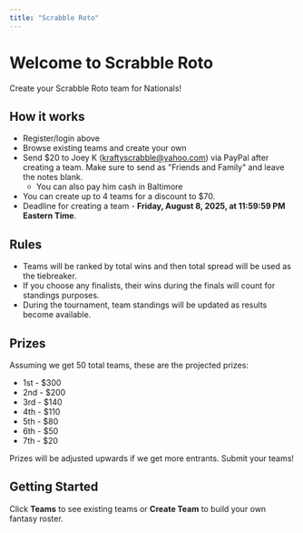 ```yaml
---
title: "Scrabble Roto"
---
```


# Welcome to Scrabble Roto

Create your Scrabble Roto team for Nationals!

## How it works
- Register/login above
- Browse existing teams and create your own
- Send $20 to Joey K (kraftyscrabble@yahoo.com) via PayPal after creating a team.
Make sure to send as "Friends and Family" and leave the notes blank.
    - You can also pay him cash in Baltimore
- You can create up to 4 teams for a discount to $70.
- Deadline for creating a team - **Friday, August 8, 2025, at 11:59:59 PM Eastern Time**.

## Rules
- Teams will be ranked by total wins and then total spread will be used as the tiebreaker.
- If you choose any finalists, their wins during the finals will count for standings purposes.
- During the tournament, team standings will be updated as results become available.

## Prizes

Assuming we get 50 total teams, these are the projected prizes:

- 1st - $300
- 2nd - $200
- 3rd - $140
- 4th - $110
- 5th - $80
- 6th - $50
- 7th - $20

Prizes will be adjusted upwards if we get more entrants. Submit your teams!

## Getting Started
Click **Teams** to see existing teams or **Create Team** to build your own fantasy roster.
